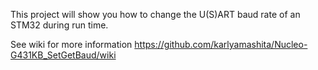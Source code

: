 This project will show you how to change the U(S)ART baud rate of an STM32 during run time.

See wiki for more information https://github.com/karlyamashita/Nucleo-G431KB_SetGetBaud/wiki
